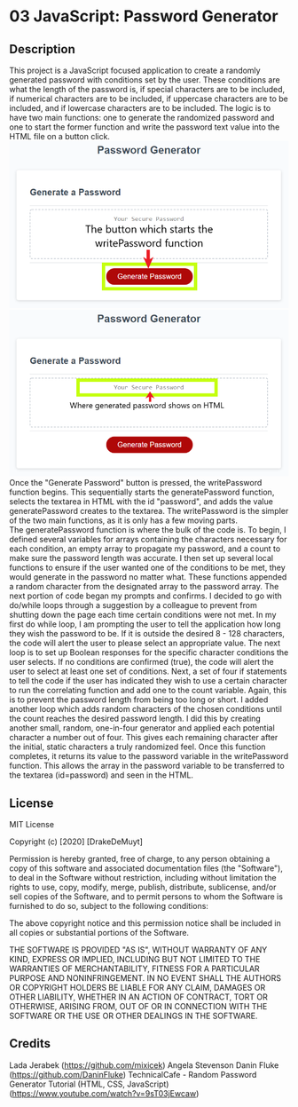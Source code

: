 # 03 JavaScript: Password Generator

## Description
This project is a JavaScript focused application to create a randomly generated password with conditions set by the user. These conditions are what the length of the password is, if special characters are to be included, if numerical characters are to be included, if uppercase characters are to be included, and if lowercase characters are to be included.
The logic is to have two main functions: one to generate the randomized password and one to start the former function and write the password text value into the HTML file on a button click.
<br>
<img src="./Assets/03-javascript-homework-genBtnhighlight.png">
<br>
<img src="./Assets/03-javascript-homework-writepasswordfunction.png">
<br>
Once the "Generate Password" button is pressed, the writePassword function begins. This sequentially starts the generatePassword function, selects the textarea in HTML with the id "password", and adds the value generatePassword creates to the textarea.
The writePassword is the simpler of the two main functions, as it is only has a few moving parts.
<br>
The generatePassword function is where the bulk of the code is. To begin, I defined several variables for arrays containing the characters necessary for each condition, an empty array to propagate my password, and a count to make sure the password length was accurate.
I then set up several local functions to ensure if the user wanted one of the conditions to be met, they would generate in the password no matter what. These functions appended a random character from the designated array to the password array.
The next portion of code began my prompts and confirms. I decided to go with do/while loops through a suggestion by a colleague to prevent from shutting down the page each time certain conditions were not met. In my first do while loop, I am prompting the user to tell the application how long they wish the password to be. If it is outside the desired 8 - 128 characters, the code will alert the user to please select an appropriate value.
The next loop is to set up Boolean responses for the specific character conditions the user selects. If no conditions are confirmed (true), the code will alert the user to select at least one set of conditions.
Next, a set of four if statements to tell the code if the user has indicated they wish to use a certain character to run the correlating function and add one to the count variable. Again, this is to prevent the password length from being too long or short.
I added another loop which adds random characters of the chosen conditions until the count reaches the desired password length. I did this by creating another small, random, one-in-four generator and applied each potential character a number out of four. This gives each remaining character after the initial, static characters a truly randomized feel.
Once this function completes, it returns its value to the password variable in the writePassword function. This allows the array in the password variable to be transferred to the textarea (id=password) and seen in the HTML.

## License
MIT License

Copyright (c) [2020] [DrakeDeMuyt]

Permission is hereby granted, free of charge, to any person obtaining a copy
of this software and associated documentation files (the "Software"), to deal
in the Software without restriction, including without limitation the rights
to use, copy, modify, merge, publish, distribute, sublicense, and/or sell
copies of the Software, and to permit persons to whom the Software is
furnished to do so, subject to the following conditions:

The above copyright notice and this permission notice shall be included in all
copies or substantial portions of the Software.

THE SOFTWARE IS PROVIDED "AS IS", WITHOUT WARRANTY OF ANY KIND, EXPRESS OR
IMPLIED, INCLUDING BUT NOT LIMITED TO THE WARRANTIES OF MERCHANTABILITY,
FITNESS FOR A PARTICULAR PURPOSE AND NONINFRINGEMENT. IN NO EVENT SHALL THE
AUTHORS OR COPYRIGHT HOLDERS BE LIABLE FOR ANY CLAIM, DAMAGES OR OTHER
LIABILITY, WHETHER IN AN ACTION OF CONTRACT, TORT OR OTHERWISE, ARISING FROM,
OUT OF OR IN CONNECTION WITH THE SOFTWARE OR THE USE OR OTHER DEALINGS IN THE
SOFTWARE.

## Credits
Lada Jerabek (https://github.com/mixicek)
Angela Stevenson
Danin Fluke (https://github.com/DaninFluke)
TechnicalCafe - Random Password Generator Tutorial (HTML, CSS, JavaScript) (https://www.youtube.com/watch?v=9sT03jEwcaw)
